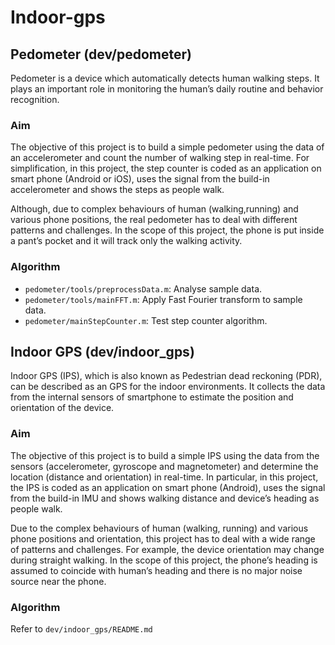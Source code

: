 # Indoor-gps

## Pedometer (dev/pedometer)
Pedometer is a device which automatically detects human walking steps. It plays an important
role in monitoring the human’s daily routine and behavior recognition.

### Aim
The objective of this project is to build a simple pedometer using the data of an accelerometer
and count the number of walking step in real-time. For simplification, in this project, the step
counter is coded as an application on smart phone (Android or iOS), uses the signal from the
build-in accelerometer and shows the steps as people walk.

Although, due to complex behaviours of human (walking,running) and various phone positions,
the real pedometer has to deal with different patterns and challenges. In the scope of this project,
the phone is put inside a pant’s pocket and it will track only the walking activity.

### Algorithm 
* `pedometer/tools/preprocessData.m`: Analyse sample data.
* `pedometer/tools/mainFFT.m`: Apply Fast Fourier transform to sample data.
* `pedometer/mainStepCounter.m`: Test step counter algorithm.

## Indoor GPS (dev/indoor_gps)
Indoor GPS (IPS), which is also known as Pedestrian dead reckoning (PDR), can be described as
an GPS for the indoor environments. It collects the data from the internal sensors of smartphone to
estimate the position and orientation of the device.

### Aim
The objective of this project is to build a simple IPS using the data from the sensors (accelerometer, gyroscope and magnetometer) and determine the location (distance and orientation) in real-time. In particular, in this project, the IPS is coded as an application on smart phone (Android), uses the signal from the build-in IMU and shows walking distance and device’s heading as people walk.

Due to the complex behaviours of human (walking, running) and various phone positions and orientation, this project has to deal with a wide range of patterns and challenges. For example, the device orientation may change during straight walking. In the scope of this project, the phone’s heading is assumed to coincide with human’s heading and there is no major noise source near the
phone.

### Algorithm
Refer to `dev/indoor_gps/README.md`
